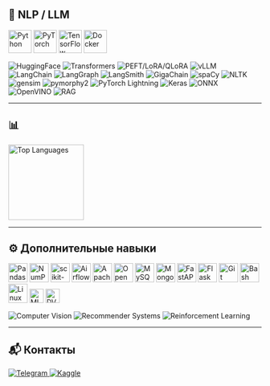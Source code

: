 ## 🔹 NLP / LLM

<p align="left">
  <img src="https://cdn.jsdelivr.net/gh/devicons/devicon/icons/python/python-original.svg" width="46" height="46" alt="Python"/>
  <img src="https://cdn.jsdelivr.net/gh/devicons/devicon/icons/pytorch/pytorch-original.svg" width="46" height="46" alt="PyTorch"/>
  <img src="https://cdn.jsdelivr.net/gh/devicons/devicon/icons/tensorflow/tensorflow-original.svg" width="46" height="46" alt="TensorFlow"/>
  <img src="https://cdn.jsdelivr.net/gh/devicons/devicon/icons/docker/docker-original.svg" width="46" height="46" alt="Docker"/>
</p>

<p align="left">
  <img src="https://img.shields.io/badge/HuggingFace-FFAE00?style=for-the-badge&logo=huggingface&logoColor=white" alt="HuggingFace"/>
  <img src="https://img.shields.io/badge/Transformers-1f2937?style=for-the-badge&logo=huggingface&logoColor=white" alt="Transformers"/>
  <img src="https://img.shields.io/badge/PEFT/LoRA/QLoRA-0f172a?style=for-the-badge" alt="PEFT/LoRA/QLoRA"/>
  <img src="https://img.shields.io/badge/vLLM-0f172a?style=for-the-badge" alt="vLLM"/>
  <img src="https://img.shields.io/badge/LangChain-111827?style=for-the-badge" alt="LangChain"/>
  <img src="https://img.shields.io/badge/LangGraph-0ea5e9?style=for-the-badge" alt="LangGraph"/>
  <img src="https://img.shields.io/badge/LangSmith-111827?style=for-the-badge" alt="LangSmith"/>
  <img src="https://img.shields.io/badge/GigaChain-21A038?style=for-the-badge" alt="GigaChain"/>
  <img src="https://img.shields.io/badge/spaCy-09a3d5?style=for-the-badge" alt="spaCy"/>
  <img src="https://img.shields.io/badge/NLTK-4b5563?style=for-the-badge" alt="NLTK"/>
  <img src="https://img.shields.io/badge/gensim-4b5563?style=for-the-badge" alt="gensim"/>
  <img src="https://img.shields.io/badge/pymorphy2-4b5563?style=for-the-badge" alt="pymorphy2"/>
  <img src="https://img.shields.io/badge/PyTorch%20Lightning-792ee5?style=for-the-badge" alt="PyTorch Lightning"/>
  <img src="https://img.shields.io/badge/Keras-d00000?style=for-the-badge&logo=keras&logoColor=white" alt="Keras"/>
  <img src="https://img.shields.io/badge/ONNX-005CED?style=for-the-badge" alt="ONNX"/>
  <img src="https://img.shields.io/badge/OpenVINO-1f2937?style=for-the-badge" alt="OpenVINO"/>
  <img src="https://img.shields.io/badge/RAG-475569?style=for-the-badge" alt="RAG"/>
</p>

---

## 📊

<p align="left">
  <img src="https://github-readme-stats.vercel.app/api/top-langs/?username=ZavrazhinMA&layout=compact&hide_title=true" height="150" alt="Top Languages"/>
</p>

---

## ⚙️ Дополнительные навыки

<p align="left">
  <img src="https://cdn.jsdelivr.net/gh/devicons/devicon/icons/pandas/pandas-original.svg" width="38" height="38" alt="Pandas"/>
  <img src="https://cdn.jsdelivr.net/gh/devicons/devicon/icons/numpy/numpy-original.svg" width="38" height="38" alt="NumPy"/>
  <img src="https://cdn.jsdelivr.net/gh/devicons/devicon/icons/scikitlearn/scikitlearn-original.svg" width="38" height="38" alt="scikit-learn"/>
  <img src="https://cdn.jsdelivr.net/gh/devicons/devicon/icons/apacheairflow/apacheairflow-original.svg" width="38" height="38" alt="Airflow"/>
  <img src="https://cdn.jsdelivr.net/gh/devicons/devicon/icons/apachespark/apachespark-original.svg" width="38" height="38" alt="Apache Spark"/>
  <img src="https://cdn.jsdelivr.net/gh/devicons/devicon/icons/opencv/opencv-original.svg" width="38" height="38" alt="OpenCV"/>
  <img src="https://cdn.jsdelivr.net/gh/devicons/devicon/icons/mysql/mysql-original.svg" width="38" height="38" alt="MySQL"/>
  <img src="https://cdn.jsdelivr.net/gh/devicons/devicon/icons/mongodb/mongodb-original.svg" width="38" height="38" alt="MongoDB"/>
  <img src="https://cdn.jsdelivr.net/gh/devicons/devicon/icons/fastapi/fastapi-original.svg" width="38" height="38" alt="FastAPI"/>
  <img src="https://cdn.jsdelivr.net/gh/devicons/devicon/icons/flask/flask-original.svg" width="38" height="38" alt="Flask"/>
  <img src="https://cdn.jsdelivr.net/gh/devicons/devicon/icons/git/git-original.svg" width="38" height="38" alt="Git"/>
  <img src="https://cdn.jsdelivr.net/gh/devicons/devicon/icons/bash/bash-original.svg" width="38" height="38" alt="Bash"/>
  <img src="https://cdn.jsdelivr.net/gh/devicons/devicon/icons/linux/linux-original.svg" width="38" height="38" alt="Linux"/>
  <img src="https://img.shields.io/badge/MLflow-0194E2?style=for-the-badge" height="28" alt="MLflow"/>
  <img src="https://img.shields.io/badge/DVC-945dd6?style=for-the-badge" height="28" alt="DVC"/>
</p>

<p align="left">
  <img src="https://img.shields.io/badge/CV-1f2937?style=for-the-badge" alt="Computer Vision"/>
  <img src="https://img.shields.io/badge/RecSys-1f2937?style=for-the-badge" alt="Recommender Systems"/>
  <img src="https://img.shields.io/badge/RL-1f2937?style=for-the-badge" alt="Reinforcement Learning"/>
</p>

---

## 📬 Контакты

<p align="left">
  <a href="https://t.me/Maksim_AZ">
    <img src="https://img.shields.io/badge/Telegram-2CA5E0?style=for-the-badge&logo=telegram&logoColor=white" alt="Telegram"/>
  </a>
  <a href="https://www.kaggle.com/maksimaz">
    <img src="https://img.shields.io/badge/Kaggle-20BEFF?style=for-the-badge&logo=kaggle&logoColor=white" alt="Kaggle"/>
  </a>
</p>
